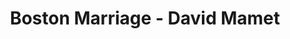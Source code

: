 ---
layout: production
title: Boston Marriage - David Mamet
dates: February 11 - February 20, 2016
location: Berger Park Coach House, Chicago

synopsis: Anna and Claire have been lovers for years, when Anna becomes the mistress of a wealthy man in order to support them both. But of course it is nowhere near that simple. What does fidelity mean when one's romantic partnership can barely be imagined as real? Does money distort women's sexual and personal integrity? Is chintz a sign of love or a form of psychological torture? Must we always hurt the ones we love? And what about ... the maid?

production:
  - name: Angeli Primlani
    title: Director
    bio_url: http://accidentalshakespeare.com/company/angeli_primlani
  - name: Sherry Legare
    title: Producer
    bio_url: http://accidentalshakespeare.com/company/sherry_legare
  - name: Matt Cefalu
    title: Stage Manager/Sound and Properties Design
    bio_url:
  - name: Benjamin Dionysus
    title: Lighting Design
    bio_url: http://accidentalshakespeare.com/company/benjamin_dionysus
  - name: Kate Setzer Kamphausen
    title: Costume Design
    bio_url: 
  - name: David Denman
    title: Set Design
    bio_url: 

cast:
- actor: Sherry Legare
  role: Anna
  actor_bio_url: http://accidentalshakespeare.com/company/sherry_legare
- actor: Julia Kessler
  role: Claire
  actor_bio_url: http://accidentalshakespeare.com/company/julia_kessler
- actor: Mary-Ann Arnold
  role: Catherine
  actor_bio_url: 
---